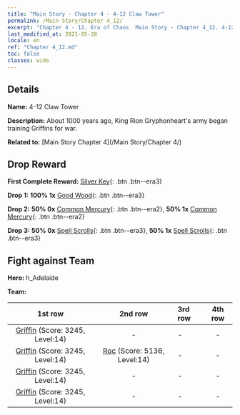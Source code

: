 ```yaml
---
title: "Main Story - Chapter 4 - 4-12 Claw Tower"
permalink: /Main Story/Chapter 4_12/
excerpt: "Chapter 4 - 12. Era of Chaos  Main Story - Chapter 4_12. 4-12 Claw Tower"
last_modified_at: 2021-05-28
locale: en
ref: "Chapter 4_12.md"
toc: false
classes: wide
---
```


## Details

 **Name:** 4-12 Claw Tower

 **Description:** About 1000 years ago, King Rion Gryphonheart's army began training Griffins for war.

 **Related to:** [Main Story Chapter 4](/Main Story/Chapter 4/)

## Drop Reward

 **First Complete Reward:** [Silver Key](/Items/con_693/){: .btn .btn--era3}

 **Drop 1:** **100% 1x** [Good Wood](/Items/mat_13/){: .btn .btn--era3}

 **Drop 2:** **50% 0x** [Common Mercury](/Items/mat_8/){: .btn .btn--era2}, **50% 1x** [Common Mercury](/Items/mat_8/){: .btn .btn--era2}

 **Drop 3:** **50% 0x** [Spell Scrolls](/Items/con_694/){: .btn .btn--era3}, **50% 1x** [Spell Scrolls](/Items/con_694/){: .btn .btn--era3}


## Fight against Team
 **Hero:** h_Adelaide

 **Team:**


  | 1st row | 2nd row | 3rd row | 4th row |
  |:----:|:----:|:----|:----:|
  | [Griffin](/units/Griffin/) (Score: 3245, Level:14)  | - | - | - |
  | [Griffin](/units/Griffin/) (Score: 3245, Level:14)  | [Roc](/units/Roc/) (Score: 5136, Level:14)  | - | - |
  | [Griffin](/units/Griffin/) (Score: 3245, Level:14)  | - | - | - |
  | [Griffin](/units/Griffin/) (Score: 3245, Level:14)  | - | - | - |


